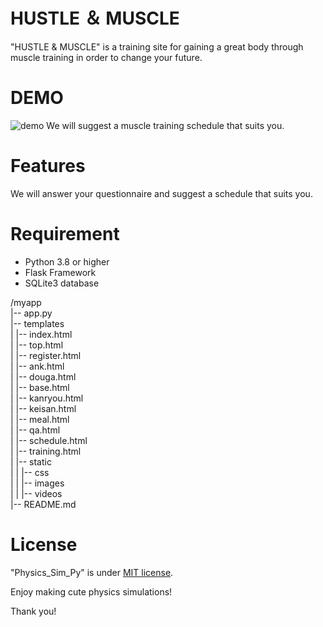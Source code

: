 # HUSTLE ＆ MUSCLE

"HUSTLE & MUSCLE" is a training site for gaining a great body through muscle training in order to change your future.

# DEMO

![demo](https://private-user-images.githubusercontent.com/137126922/299203624-93bc90c5-7c6d-43bf-aac5-51b0d889064b.gif?jwt=eyJhbGciOiJIUzI1NiIsInR5cCI6IkpXVCJ9.eyJpc3MiOiJnaXRodWIuY29tIiwiYXVkIjoicmF3LmdpdGh1YnVzZXJjb250ZW50LmNvbSIsImtleSI6ImtleTUiLCJleHAiOjE3MDYwNzgzMTAsIm5iZiI6MTcwNjA3ODAxMCwicGF0aCI6Ii8xMzcxMjY5MjIvMjk5MjAzNjI0LTkzYmM5MGM1LTdjNmQtNDNiZi1hYWM1LTUxYjBkODg5MDY0Yi5naWY_WC1BbXotQWxnb3JpdGhtPUFXUzQtSE1BQy1TSEEyNTYmWC1BbXotQ3JlZGVudGlhbD1BS0lBVkNPRFlMU0E1M1BRSzRaQSUyRjIwMjQwMTI0JTJGdXMtZWFzdC0xJTJGczMlMkZhd3M0X3JlcXVlc3QmWC1BbXotRGF0ZT0yMDI0MDEyNFQwNjMzMzBaJlgtQW16LUV4cGlyZXM9MzAwJlgtQW16LVNpZ25hdHVyZT0yNTA1NWNlOTM3NDIzYWY0OWJiMmI1YmM4ODAzNjcyYThjOWI2MTgzMWRjMTc5ZDEwN2FkNWZiZjE5YTAxMDdhJlgtQW16LVNpZ25lZEhlYWRlcnM9aG9zdCZhY3Rvcl9pZD0wJmtleV9pZD0wJnJlcG9faWQ9MCJ9.ezUCt4w6et3pbAOIOUFJYREmJM9qAaOmzL7pnq5Q-kE)
We will suggest a muscle training schedule that suits you.

# Features

We will answer your questionnaire and suggest a schedule that suits you.

# Requirement

- Python 3.8 or higher
- Flask Framework
- SQLite3 database

/myapp <br>
|-- app.py <br>
|-- templates <br>
|   |-- index.html <br>
|   |-- top.html <br>
|   |-- register.html <br>
|   |-- ank.html <br>
|   |-- douga.html <br>
|   |-- base.html <br>
|   |-- kanryou.html <br>
|   |-- keisan.html <br>
|   |-- meal.html <br>
|   |-- qa.html <br>
|   |-- schedule.html <br>
|   |-- training.html <br>
|   |-- static <br>
|   |   |-- css <br>
|   |   |-- images <br>
|   |   |-- videos <br>
|-- README.md

# License

"Physics_Sim_Py" is under [MIT license](https://en.wikipedia.org/wiki/MIT_License).

Enjoy making cute physics simulations!

Thank you!
